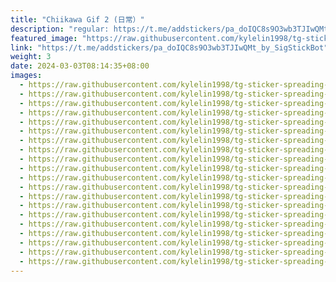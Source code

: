 ```yaml
---
title: "Chiikawa Gif 2 (日常）"
description: "regular: https://t.me/addstickers/pa_doIQC8s9O3wb3TJIwQMt_by_SigStickBot"
featured_image: "https://raw.githubusercontent.com/kylelin1998/tg-sticker-spreading-worldwide-images/main/img/bef68ff1-d669-48e6-9fb9-ef2729a4cd14.jpg"
link: "https://t.me/addstickers/pa_doIQC8s9O3wb3TJIwQMt_by_SigStickBot"
weight: 3
date: 2024-03-03T08:14:35+08:00
images:
  - https://raw.githubusercontent.com/kylelin1998/tg-sticker-spreading-worldwide-images/main/img/bef68ff1-d669-48e6-9fb9-ef2729a4cd14.jpg
  - https://raw.githubusercontent.com/kylelin1998/tg-sticker-spreading-worldwide-images/main/img/22cdf2fd-6642-4771-a2df-d812c72eb635.jpg
  - https://raw.githubusercontent.com/kylelin1998/tg-sticker-spreading-worldwide-images/main/img/ad5544d8-3012-4b3f-aefa-e7fb01e5c5b9.jpg
  - https://raw.githubusercontent.com/kylelin1998/tg-sticker-spreading-worldwide-images/main/img/c4946d8d-7791-4ec5-89c3-22f432b908db.jpg
  - https://raw.githubusercontent.com/kylelin1998/tg-sticker-spreading-worldwide-images/main/img/3d26e106-5eed-4af2-8cf4-e7a61b409bf5.jpg
  - https://raw.githubusercontent.com/kylelin1998/tg-sticker-spreading-worldwide-images/main/img/bdf7c24c-e977-4886-a172-91c525cc006e.jpg
  - https://raw.githubusercontent.com/kylelin1998/tg-sticker-spreading-worldwide-images/main/img/95639343-d6fd-4dfc-a742-4f605a028392.jpg
  - https://raw.githubusercontent.com/kylelin1998/tg-sticker-spreading-worldwide-images/main/img/fb61318c-d52f-4687-8e75-f6dce4ec203c.jpg
  - https://raw.githubusercontent.com/kylelin1998/tg-sticker-spreading-worldwide-images/main/img/6122954b-2724-4650-9b8b-5946f4e2ed72.jpg
  - https://raw.githubusercontent.com/kylelin1998/tg-sticker-spreading-worldwide-images/main/img/094190a5-2839-4989-9509-3b2b88b7a35c.jpg
  - https://raw.githubusercontent.com/kylelin1998/tg-sticker-spreading-worldwide-images/main/img/56d39591-3c5c-4ca6-bf12-e45ebc738966.jpg
  - https://raw.githubusercontent.com/kylelin1998/tg-sticker-spreading-worldwide-images/main/img/39c29fe1-0114-484a-b8f8-98506d718c23.jpg
  - https://raw.githubusercontent.com/kylelin1998/tg-sticker-spreading-worldwide-images/main/img/eff312c6-db8e-4a1e-a9be-6a25597021ab.jpg
  - https://raw.githubusercontent.com/kylelin1998/tg-sticker-spreading-worldwide-images/main/img/8d1b7f7d-4ea2-4e96-9773-cc883c4305a5.jpg
  - https://raw.githubusercontent.com/kylelin1998/tg-sticker-spreading-worldwide-images/main/img/581bee56-19d6-428e-bfb7-3047ce5738fa.jpg
  - https://raw.githubusercontent.com/kylelin1998/tg-sticker-spreading-worldwide-images/main/img/6d60c052-8305-49e8-9bb2-fe337f18fd22.jpg
  - https://raw.githubusercontent.com/kylelin1998/tg-sticker-spreading-worldwide-images/main/img/d5b7f5d2-8889-4116-87d5-321520df75d7.jpg
  - https://raw.githubusercontent.com/kylelin1998/tg-sticker-spreading-worldwide-images/main/img/f681fd9d-7987-4200-8a42-0cc3f9566a03.jpg
  - https://raw.githubusercontent.com/kylelin1998/tg-sticker-spreading-worldwide-images/main/img/09490c95-1388-4f6f-9764-a590cee572bd.jpg
  - https://raw.githubusercontent.com/kylelin1998/tg-sticker-spreading-worldwide-images/main/img/aab6898a-4f75-4e34-b3fe-41d1217d98fb.jpg
---
```

